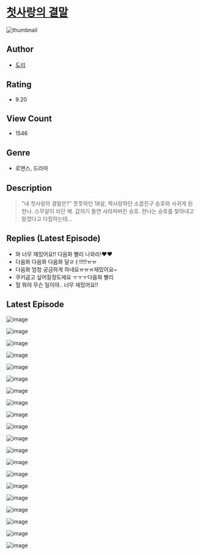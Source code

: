 # [첫사랑의 결말](https://comic.naver.com/bestChallenge/list?titleId=810062)
![thumbnail](https://image-comic.pstatic.net/user_contents_data/challenge_comic/2023/05/23/340180/upload_4121694392629485922_480x623.jpeg)

## Author
- [도리](https://comic.naver.com/artistTitle?id=340180)

## Rating
- 9.20

## View Count
- 1546

## Genre
- 로맨스, 드라마

## Description
> "내 첫사랑의 결말은?" 풋풋하던 18살, 짝사랑하던 소꿉친구 승호와 사귀게 된 한나. 스무살이 되던 해. 갑자기 돌연 사라져버린 승호. 한나는 승호를 찾아내고 말겠다고 다짐하는데...

## Replies (Latest Episode)
- 와 너무 재밌어요!! 다음화 빨리 나와라!❤️❤️
- 다음화 다음화 다음화 달ㄹㅏ!!!!!ㅠㅠ
- 다음화 엄청 궁금하게 하네요ㅠㅠㅠ재밌어요~
- 쿠키굽고 싶어질정도에요 ㅜㅜㅜ다음화 빨리
- 헐 뭐야 무슨 일이야.. 너무 재밌어요!!

## Latest Episode
![image](https://image-comic.pstatic.net/user_contents_data/challenge_comic/2023/05/23/340180/upload_3703426974592742451.jpeg)

![image](https://image-comic.pstatic.net/user_contents_data/challenge_comic/2023/05/23/340180/upload_7148958848692871993.jpeg)

![image](https://image-comic.pstatic.net/user_contents_data/challenge_comic/2023/05/23/340180/upload_3847538846870036786.jpeg)

![image](https://image-comic.pstatic.net/user_contents_data/challenge_comic/2023/05/23/340180/upload_7017281538838900834.jpeg)

![image](https://image-comic.pstatic.net/user_contents_data/challenge_comic/2023/05/23/340180/upload_7076108712895788345.jpeg)

![image](https://image-comic.pstatic.net/user_contents_data/challenge_comic/2023/05/23/340180/upload_7378413732128764472.jpeg)

![image](https://image-comic.pstatic.net/user_contents_data/challenge_comic/2023/05/23/340180/upload_7292564070403944761.jpeg)

![image](https://image-comic.pstatic.net/user_contents_data/challenge_comic/2023/05/23/340180/upload_7377800221045504311.jpeg)

![image](https://image-comic.pstatic.net/user_contents_data/challenge_comic/2023/05/23/340180/upload_7004557994607600486.jpeg)

![image](https://image-comic.pstatic.net/user_contents_data/challenge_comic/2023/05/23/340180/upload_3473172752047957303.jpeg)

![image](https://image-comic.pstatic.net/user_contents_data/challenge_comic/2023/05/23/340180/upload_7233454114018965348.jpeg)

![image](https://image-comic.pstatic.net/user_contents_data/challenge_comic/2023/05/23/340180/upload_7233688538420753977.jpeg)

![image](https://image-comic.pstatic.net/user_contents_data/challenge_comic/2023/05/23/340180/upload_7293919569800018021.jpeg)

![image](https://image-comic.pstatic.net/user_contents_data/challenge_comic/2023/05/23/340180/upload_7378084986688451384.jpeg)

![image](https://image-comic.pstatic.net/user_contents_data/challenge_comic/2023/05/23/340180/upload_3688783652947439669.jpeg)

![image](https://image-comic.pstatic.net/user_contents_data/challenge_comic/2023/05/23/340180/upload_7148954451471120742.jpeg)

![image](https://image-comic.pstatic.net/user_contents_data/challenge_comic/2023/05/23/340180/upload_3558180578047373669.jpeg)

![image](https://image-comic.pstatic.net/user_contents_data/challenge_comic/2023/05/23/340180/upload_7305455650899048505.jpeg)

![image](https://image-comic.pstatic.net/user_contents_data/challenge_comic/2023/05/23/340180/upload_3702351627225805412.jpeg)

![image](https://image-comic.pstatic.net/user_contents_data/challenge_comic/2023/05/23/340180/upload_3472618581021320756.jpeg)

